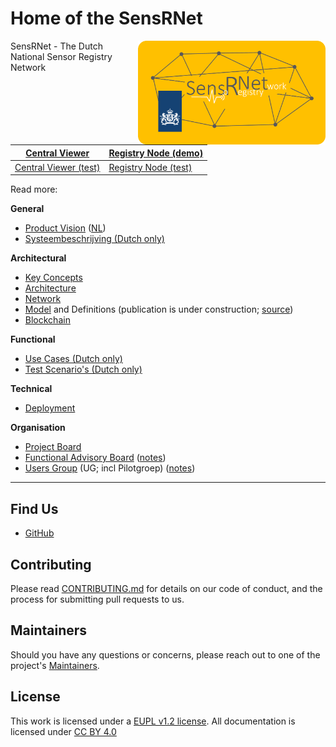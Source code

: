 # Home of the SensRNet

<img src="img/SensRNet-logo.png" width="300" align="right">

SensRNet - The Dutch National Sensor Registry Network

| [Central Viewer](https://viewer.sensorenregister.nl/)        | [Registry Node (demo)](https://demo.sensorenregister.nl/)       |
|--------------------------------------------------------------|-----------------------------------------------------------------|
| [Central Viewer (test)](https://viewer.test.sensorenregister.nl/)   | [Registry Node (test)](https://demo.test.sensorenregister.nl/)  |

Read more:

**General**

- [Product Vision](ProductVision.md) ([NL](ProductVisionNL.md))
- [Systeembeschrijving (Dutch only)](SystemDescriptionNL.md)

**Architectural**

- [Key Concepts](KeyConcepts.md)
- [Architecture](Architecture.md)
- [Network](Network.md)
- [Model](Model.md) and Definitions (publication is under construction; [source](https://github.com/kadaster-labs/sensrnet-home/blob/main/docs/Definitions.rst))
- [Blockchain](Blockchain.md)

**Functional**

- [Use Cases (Dutch only)](UseCasesNL.md)
- [Test Scenario's (Dutch only)](TestScenariosNL.md)

**Technical**

- [Deployment](Deployment.md)

**Organisation**

- [Project Board](https://github.com/orgs/kadaster-labs/projects/1?fullscreen=true)
- [Functional Advisory Board](FAB.md) ([notes](notes/))
- [Users Group](UsersGroup.md) (UG; incl Pilotgroep) ([notes](notes/))

---

## Find Us

* [GitHub](https://github.com/kadaster-labs/sensrnet-home)

## Contributing

Please read [CONTRIBUTING.md](https://github.com/kadaster-labs/sensrnet-home/CONTRIBUTING.md) for details on our code of conduct, and the process for submitting pull requests to us.

## Maintainers <a name="maintainers"></a>

Should you have any questions or concerns, please reach out to one of the project's [Maintainers](https://github.com/kadaster-labs/sensrnet-home/MAINTAINERS.md).

## License

This work is licensed under a [EUPL v1.2 license](https://github.com/kadaster-labs/sensrnet-home/LICENSE.md). All documentation is licensed under [CC BY 4.0](https://creativecommons.org/licenses/by/4.0/)

